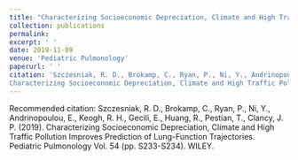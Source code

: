 ```yaml
---
title: "Characterizing Socioeconomic Depreciation, Climate and High Traffic Pollution Improves Prediction of Lung-Function Trajectories"
collection: publications
permalink: 
excerpt: ' '
date: 2019-11-09
venue: 'Pediatric Pulmonology'
paperurl: ' '
citation: 'Szczesniak, R. D., Brokamp, C., Ryan, P., Ni, Y., Andrinopoulou, E., Keogh, R. H., Gecili, E., Huang, R., Pestian, T., Clancy, J. P. (2019). &quot;
Characterizing Socioeconomic Depreciation, Climate and High Traffic Pollution Improves Prediction of Lung-Function Trajectories.&quot; <i> Pediatric Pulmonology </i> Vol. 54 (pp. S233-S234).'
---
```


Recommended citation: Szczesniak, R. D., Brokamp, C., Ryan, P., Ni, Y., Andrinopoulou, E., Keogh, R. H., Gecili, E., Huang, R., Pestian, T., Clancy, J. P. (2019). 
Characterizing Socioeconomic Depreciation, Climate and High Traffic Pollution Improves Prediction of Lung-Function Trajectories.
Pediatric Pulmonology Vol. 54 (pp. S233-S234). WILEY.
